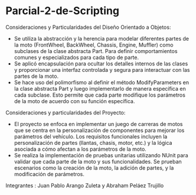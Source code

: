 # Parcial-2-de-Scripting

Consideraciones y Particularidades del Diseño Orientado a Objetos:

- Se utiliza la abstracción y la herencia para modelar diferentes partes de la moto (FrontWheel, BackWheel, Chassis, Engine, Muffler) como subclases de la clase abstracta Part. Para definir comportamientos comunes y especializados para cada tipo de parte.
- Se aplicó encapsulación para ocultar los detalles internos de las clases y proporcionar una interfaz controlada y segura para interactuar con las partes de la moto.
- Se hace uso del polimorfismo al definir el método ModifyParameters en la clase abstracta Part y luego implementarlo de manera específica en cada subclase. Esto permite que cada parte modifique los parámetros de la moto de acuerdo con su función específica.

Consideraciones y particularidades del Proyecto:

- El proyecto se enfoca en implementar un juego de carreras de motos que se centra en la personalización de componentes para mejorar los parámetros del vehículo. Los requisitos funcionales incluyen la personalización de partes (llantas, chasis, motor, etc.) y la lógica asociada a cómo afectan a los parámetros de la moto.
- Se realiza la implementación de pruebas unitarias utilizando NUnit para validar que cada parte de la moto y sus funcionalidades. Se prueban escenarios como la creación de la moto, la adición de partes, y la modificación de parámetros.


Integrantes :
Juan Pablo Arango Zuleta y Abraham Peláez Trujillo 
